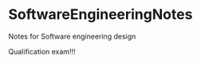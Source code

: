 SoftwareEngineeringNotes
========================

Notes for Software engineering design

Qualification exam!!!

